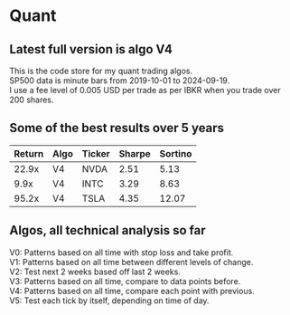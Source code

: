 # Quant

## Latest full version is algo V4

This is the code store for my quant trading algos.\
SP500 data is minute bars from 2019-10-01 to 2024-09-19.\
I use a fee level of 0.005 USD per trade as per IBKR when you trade over 200 shares.

## Some of the best results over 5 years

| Return | Algo | Ticker | Sharpe | Sortino |
| ------ | ---- | ------ | ------ | ------- |
| 22.9x  | V4   | NVDA   | 2.51   | 5.13    |
| 9.9x   | V4   | INTC   | 3.29   | 8.63    |
| 95.2x  | V4   | TSLA   | 4.35   | 12.07   |

## Algos, all technical analysis so far

V0: Patterns based on all time with stop loss and take profit.\
V1: Patterns based on all time between different levels of change.\
V2: Test next 2 weeks based off last 2 weeks.\
V3: Patterns based on all time, compare to data points before.\
V4: Patterns based on all time, compare each point with previous.\
V5: Test each tick by itself, depending on time of day.
